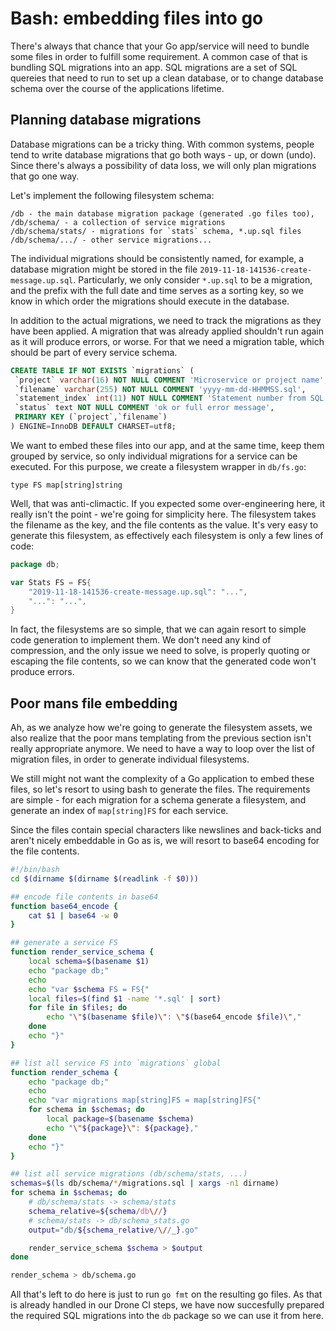 # Bash: embedding files into go

There's always that chance that your Go app/service will need to bundle some
files in order to fulfill some requirement. A common case of that is bundling
SQL migrations into an app. SQL migrations are a set of SQL quereies that need
to run to set up a clean database, or to change database schema over the course
of the applications lifetime.

## Planning database migrations

Database migrations can be a tricky thing. With common systems, people tend to
write database migrations that go both ways - up, or down (undo). Since there's
always a possibility of data loss, we will only plan migrations that go one way.

Let's implement the following filesystem schema:

~~~
/db - the main database migration package (generated .go files too),
/db/schema/ - a collection of service migrations
/db/schema/stats/ - migrations for `stats` schema, *.up.sql files
/db/schema/.../ - other service migrations...
~~~

The individual migrations should be consistently named, for example, a
database migration might be stored in the file `2019-11-18-141536-create-message.up.sql`.
Particularly, we only consider `*.up.sql` to be a migration, and the prefix
with the full date and time serves as a sorting key, so we know in which
order the migrations should execute in the database.

In addition to the actual migrations, we need to track the migrations as
they have been applied. A migration that was already applied shouldn't run again
as it will produce errors, or worse. For that we need a migration table, which
should be part of every service schema.

~~~sql
CREATE TABLE IF NOT EXISTS `migrations` (
 `project` varchar(16) NOT NULL COMMENT 'Microservice or project name',
 `filename` varchar(255) NOT NULL COMMENT 'yyyy-mm-dd-HHMMSS.sql',
 `statement_index` int(11) NOT NULL COMMENT 'Statement number from SQL file',
 `status` text NOT NULL COMMENT 'ok or full error message',
 PRIMARY KEY (`project`,`filename`)
) ENGINE=InnoDB DEFAULT CHARSET=utf8;
~~~

We want to embed these files into our app, and at the same time, keep them
grouped by service, so only individual migrations for a service can be executed.
For this purpose, we create a filesystem wrapper in `db/fs.go`:

```
type FS map[string]string
```

Well, that was anti-climactic. If you expected some over-engineering here, it really
isn't the point - we're going for simplicity here. The filesystem takes the filename
as the key, and the file contents as the value. It's very easy to generate this filesystem,
as effectively each filesystem is only a few lines of code:

~~~go
package db;

var Stats FS = FS{
	"2019-11-18-141536-create-message.up.sql": "...",
	"...": "...",
}
~~~

In fact, the filesystems are so simple, that we can again resort to simple code generation
to implement them. We don't need any kind of compression, and the only issue we need to
solve, is properly quoting or escaping the file contents, so we can know that the generated
code won't produce errors.

## Poor mans file embedding

Ah, as we analyze how we're going to generate the filesystem assets, we also realize that
the poor mans templating from the previous section isn't really appropriate anymore. We need
to have a way to loop over the list of migration files, in order to generate individual filesystems.

We still might not want the complexity of a Go application to embed these files, so let's
resort to using bash to generate the files. The requirements are simple - for each migration
for a schema generate a filesystem, and generate an index of `map[string]FS` for each service.

Since the files contain special characters like newslines and back-ticks and aren't nicely
embeddable in Go as is, we will resort to base64 encoding for the file contents.

~~~bash
#!/bin/bash
cd $(dirname $(dirname $(readlink -f $0)))

## encode file contents in base64
function base64_encode {
	cat $1 | base64 -w 0
}

## generate a service FS
function render_service_schema {
	local schema=$(basename $1)
	echo "package db;"
	echo
	echo "var $schema FS = FS{"
	local files=$(find $1 -name '*.sql' | sort)
	for file in $files; do
		echo "\"$(basename $file)\": \"$(base64_encode $file)\","
	done
	echo "}"
}

## list all service FS into `migrations` global
function render_schema {
	echo "package db;"
	echo
	echo "var migrations map[string]FS = map[string]FS{"
	for schema in $schemas; do
		local package=$(basename $schema)
		echo "\"${package}\": ${package},"
	done
	echo "}"
}

## list all service migrations (db/schema/stats, ...)
schemas=$(ls db/schema/*/migrations.sql | xargs -n1 dirname)
for schema in $schemas; do
	# db/schema/stats -> schema/stats
	schema_relative=${schema/db\//}
	# schema/stats -> db/schema_stats.go
	output="db/${schema_relative/\//_}.go"

	render_service_schema $schema > $output
done

render_schema > db/schema.go
~~~

All that's left to do here is just to run `go fmt` on the resulting go files. As that is
already handled in our Drone CI steps, we have now succesfully prepared the required SQL
migrations into the `db` package so we can use it from here.